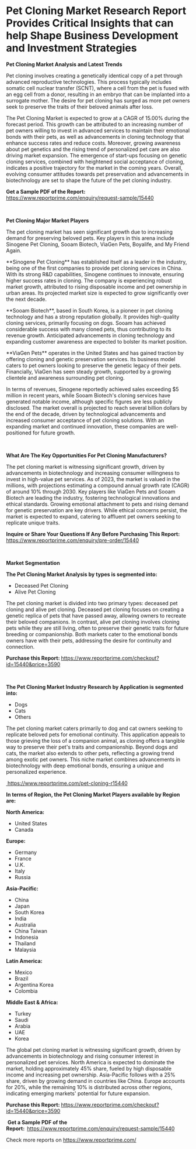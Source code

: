 <p><h1>Pet Cloning Market Research Report Provides Critical Insights that can help Shape Business Development and Investment Strategies</h1></p><p><strong>Pet Cloning Market Analysis and Latest Trends</strong></p>
<p><p>Pet cloning involves creating a genetically identical copy of a pet through advanced reproductive technologies. This process typically includes somatic cell nuclear transfer (SCNT), where a cell from the pet is fused with an egg cell from a donor, resulting in an embryo that can be implanted into a surrogate mother. The desire for pet cloning has surged as more pet owners seek to preserve the traits of their beloved animals after loss.</p><p>The Pet Cloning Market is expected to grow at a CAGR of 15.00% during the forecast period. This growth can be attributed to an increasing number of pet owners willing to invest in advanced services to maintain their emotional bonds with their pets, as well as advancements in cloning technology that enhance success rates and reduce costs. Moreover, growing awareness about pet genetics and the rising trend of personalized pet care are also driving market expansion. The emergence of start-ups focusing on genetic cloning services, combined with heightened social acceptance of cloning, indicates a positive trajectory for the market in the coming years. Overall, evolving consumer attitudes towards pet preservation and advancements in biotechnology are set to shape the future of the pet cloning industry.</p></p>
<p><strong>Get a Sample PDF of the Report:&nbsp;</strong> <a href="https://www.reportprime.com/enquiry/request-sample/15440?utm_campaign=2201&utm_medium=2&utm_source=Github&utm_content=ia&utm_term=20032025&utm_id=pet-cloning">https://www.reportprime.com/enquiry/request-sample/15440</a></p>
<p>&nbsp;</p>
<p><strong>Pet Cloning Major Market Players</strong></p>
<p><p>The pet cloning market has seen significant growth due to increasing demand for preserving beloved pets. Key players in this arena include Sinogene Pet Cloning, Sooam Biotech, ViaGen Pets, Boyalife, and My Friend Again.</p><p>**Sinogene Pet Cloning** has established itself as a leader in the industry, being one of the first companies to provide pet cloning services in China. With its strong R&D capabilities, Sinogene continues to innovate, ensuring higher success rates in cloning. The company is experiencing robust market growth, attributed to rising disposable income and pet ownership in urban areas. Its projected market size is expected to grow significantly over the next decade.</p><p>**Sooam Biotech**, based in South Korea, is a pioneer in pet cloning technology and has a strong reputation globally. It provides high-quality cloning services, primarily focusing on dogs. Sooam has achieved considerable success with many cloned pets, thus contributing to its revenue growth. Anticipated advancements in cloning technology and expanding customer awareness are expected to bolster its market position.</p><p>**ViaGen Pets** operates in the United States and has gained traction by offering cloning and genetic preservation services. Its business model caters to pet owners looking to preserve the genetic legacy of their pets. Financially, ViaGen has seen steady growth, supported by a growing clientele and awareness surrounding pet cloning.</p><p>In terms of revenues, Sinogene reportedly achieved sales exceeding $5 million in recent years, while Sooam Biotech's cloning services have generated notable income, although specific figures are less publicly disclosed. The market overall is projected to reach several billion dollars by the end of the decade, driven by technological advancements and increased consumer acceptance of pet cloning solutions. With an expanding market and continued innovation, these companies are well-positioned for future growth.</p></p>
<p>&nbsp;</p>
<p><strong>What Are The Key Opportunities For Pet Cloning Manufacturers?</strong></p>
<p><p>The pet cloning market is witnessing significant growth, driven by advancements in biotechnology and increasing consumer willingness to invest in high-value pet services. As of 2023, the market is valued in the millions, with projections estimating a compound annual growth rate (CAGR) of around 10% through 2030. Key players like ViaGen Pets and Sooam Biotech are leading the industry, fostering technological innovations and ethical standards. Growing emotional attachment to pets and rising demand for genetic preservation are key drivers. While ethical concerns persist, the market is expected to expand, catering to affluent pet owners seeking to replicate unique traits.</p></p>
<p><strong>Inquire or Share Your Questions If Any Before Purchasing This Report:</strong> <a href="https://www.reportprime.com/enquiry/pre-order/15440?utm_campaign=2201&utm_medium=2&utm_source=Github&utm_content=ia&utm_term=20032025&utm_id=pet-cloning">https://www.reportprime.com/enquiry/pre-order/15440</a></p>
<p>&nbsp;</p>
<p><strong>Market Segmentation</strong></p>
<p><strong>The Pet Cloning Market Analysis by types is segmented into:</strong></p>
<p><ul><li>Deceased Pet Cloning</li><li>Alive Pet Cloning</li></ul></p>
<p><p>The pet cloning market is divided into two primary types: deceased pet cloning and alive pet cloning. Deceased pet cloning focuses on creating a genetic replica of pets that have passed away, allowing owners to recreate their beloved companions. In contrast, alive pet cloning involves cloning pets while they are still living, often to preserve their genetic traits for future breeding or companionship. Both markets cater to the emotional bonds owners have with their pets, addressing the desire for continuity and connection.</p></p>
<p><strong>Purchase this Report:&nbsp;</strong><a href="https://www.reportprime.com/checkout?id=15440&price=3590&utm_campaign=2201&utm_medium=2&utm_source=Github&utm_content=ia&utm_term=20032025&utm_id=pet-cloning">https://www.reportprime.com/checkout?id=15440&price=3590</a></p>
<p>&nbsp;</p>
<p><strong>The Pet Cloning Market Industry Research by Application is segmented into:</strong></p>
<p><ul><li>Dogs</li><li>Cats</li><li>Others</li></ul></p>
<p><p>The pet cloning market caters primarily to dog and cat owners seeking to replicate beloved pets for emotional continuity. This application appeals to those grieving the loss of a companion animal, as cloning offers a tangible way to preserve their pet's traits and companionship. Beyond dogs and cats, the market also extends to other pets, reflecting a growing trend among exotic pet owners. This niche market combines advancements in biotechnology with deep emotional bonds, ensuring a unique and personalized experience.</p></p>
<p><a href="https://www.reportprime.com/pet-cloning-r15440?utm_campaign=2201&utm_medium=2&utm_source=Github&utm_content=ia&utm_term=20032025&utm_id=pet-cloning">&nbsp;https://www.reportprime.com/pet-cloning-r15440</a></p>
<p><strong>In terms of Region, the Pet Cloning Market Players available by Region are:</strong></p>
<p>
    <p> <strong> North America: </strong>
        <ul>
            <li>United States</li>
            <li>Canada</li>
        </ul>
        </p> 
    <p> <strong> Europe: </strong>
        <ul>
            <li>Germany</li>
            <li>France</li>
            <li>U.K.</li>
            <li>Italy</li>
            <li>Russia</li>
        </ul>
        </p> 
    <p> <strong> Asia-Pacific: </strong>
        <ul>
            <li>China</li>
            <li>Japan</li>
            <li>South Korea</li>
            <li>India</li>
            <li>Australia</li>
            <li>China Taiwan</li>
            <li>Indonesia</li>
            <li>Thailand</li>
            <li>Malaysia</li>
        </ul>
        </p> 
    <p> <strong> Latin America: </strong>
        <ul>
            <li>Mexico</li>
            <li>Brazil</li>
            <li>Argentina Korea</li>
            <li>Colombia</li>
        </ul>
        </p> 
    <p> <strong> Middle East & Africa: </strong>
        <ul>
            <li>Turkey</li>
            <li>Saudi</li>
            <li>Arabia</li>
            <li>UAE</li>
            <li>Korea</li>
        </ul>
    </p>
    </p>
<p><p>The global pet cloning market is witnessing significant growth, driven by advancements in biotechnology and rising consumer interest in personalized pet services. North America is expected to dominate the market, holding approximately 45% share, fueled by high disposable income and increasing pet ownership. Asia-Pacific follows with a 25% share, driven by growing demand in countries like China. Europe accounts for 20%, while the remaining 10% is distributed across other regions, indicating emerging markets' potential for future expansion.</p></p>
<p><strong>Purchase this Report: </strong><a href="https://www.reportprime.com/checkout?id=15440&price=3590&utm_campaign=2201&utm_medium=2&utm_source=Github&utm_content=ia&utm_term=20032025&utm_id=pet-cloning">https://www.reportprime.com/checkout?id=15440&price=3590</a></p>
<p>&nbsp;<strong>Get a Sample PDF of the Report:&nbsp;&nbsp;</strong><a href="https://www.reportprime.com/enquiry/request-sample/15440?utm_campaign=2201&utm_medium=2&utm_source=Github&utm_content=ia&utm_term=20032025&utm_id=pet-cloning">https://www.reportprime.com/enquiry/request-sample/15440</a></p>
<p><strong></strong></p>
<p>Check more reports on <a href="https://www.reportprime.com/?utm_campaign=2201&utm_medium=2&utm_source=Github&utm_content=ia&utm_term=20032025&utm_id=pet-cloning">https://www.reportprime.com/</a></p>